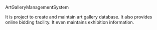 ArtGalleryManagementSystem

It is project to create and maintain art gallery database. 
It also provides online bidding facility. 
It even maintains exhibition information. 
